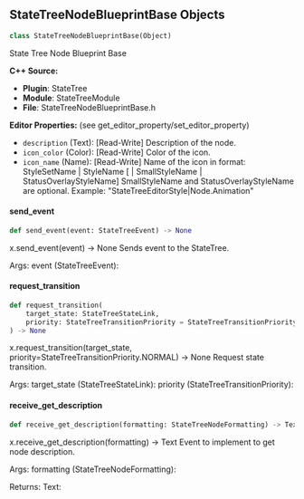 ## StateTreeNodeBlueprintBase Objects

```python
class StateTreeNodeBlueprintBase(Object)
```

State Tree Node Blueprint Base

**C++ Source:**

- **Plugin**: StateTree
- **Module**: StateTreeModule
- **File**: StateTreeNodeBlueprintBase.h

**Editor Properties:** (see get_editor_property/set_editor_property)

- ``description`` (Text):  [Read-Write] Description of the node.
- ``icon_color`` (Color):  [Read-Write] Color of the icon.
- ``icon_name`` (Name):  [Read-Write] Name of the icon in format:
               StyleSetName | StyleName [ | SmallStyleName | StatusOverlayStyleName]
               SmallStyleName and StatusOverlayStyleName are optional.
               Example: "StateTreeEditorStyle|Node.Animation"

<a id="unreal.StateTreeNodeBlueprintBase.send_event"></a>

#### send_event

```python
def send_event(event: StateTreeEvent) -> None
```

x.send_event(event) -> None
Sends event to the StateTree.

Args:
    event (StateTreeEvent):

<a id="unreal.StateTreeNodeBlueprintBase.request_transition"></a>

#### request_transition

```python
def request_transition(
    target_state: StateTreeStateLink,
    priority: StateTreeTransitionPriority = StateTreeTransitionPriority.NORMAL
) -> None
```

x.request_transition(target_state, priority=StateTreeTransitionPriority.NORMAL) -> None
Request state transition.

Args:
    target_state (StateTreeStateLink): 
    priority (StateTreeTransitionPriority):

<a id="unreal.StateTreeNodeBlueprintBase.receive_get_description"></a>

#### receive_get_description

```python
def receive_get_description(formatting: StateTreeNodeFormatting) -> Text
```

x.receive_get_description(formatting) -> Text
Event to implement to get node description.

Args:
    formatting (StateTreeNodeFormatting): 

Returns:
    Text:

<a id="unreal.StateTreeItemBlueprintBase"></a>
